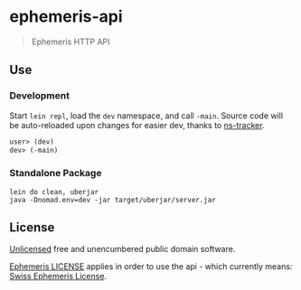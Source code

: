 # ephemeris-api

> Ephemeris HTTP API

## Use

### Development

Start `lein repl`, load the `dev` namespace, and call `-main`.
Source code will be auto-reloaded upon changes for easier dev,
thanks to [ns-tracker](https://github.com/weavejester/ns-tracker).

```clojure
user> (dev)
dev> (-main)
```

### Standalone Package

```
lein do clean, uberjar
java -Dnomad.env=dev -jar target/uberjar/server.jar
```

## License

[Unlicensed](http://unlicense.org) free and unencumbered public domain software.

[Ephemeris LICENSE](https://github.com/astrolet/ephemeris/blob/active/LICENSE)
applies in order to use the api - which currently means:
[Swiss Ephemeris License](http://www.astro.com/swisseph).
